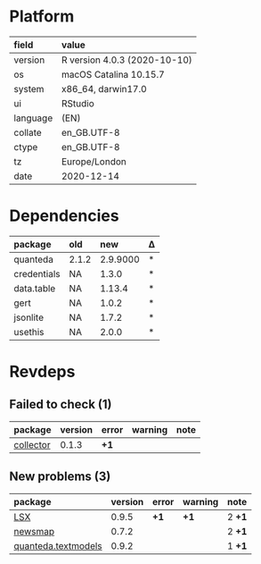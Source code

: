 # Platform

|field    |value                        |
|:--------|:----------------------------|
|version  |R version 4.0.3 (2020-10-10) |
|os       |macOS Catalina 10.15.7       |
|system   |x86_64, darwin17.0           |
|ui       |RStudio                      |
|language |(EN)                         |
|collate  |en_GB.UTF-8                  |
|ctype    |en_GB.UTF-8                  |
|tz       |Europe/London                |
|date     |2020-12-14                   |

# Dependencies

|package     |old   |new      |Δ  |
|:-----------|:-----|:--------|:--|
|quanteda    |2.1.2 |2.9.9000 |*  |
|credentials |NA    |1.3.0    |*  |
|data.table  |NA    |1.13.4   |*  |
|gert        |NA    |1.0.2    |*  |
|jsonlite    |NA    |1.7.2    |*  |
|usethis     |NA    |2.0.0    |*  |

# Revdeps

## Failed to check (1)

|package                            |version |error  |warning |note |
|:----------------------------------|:-------|:------|:-------|:----|
|[collector](failures.md#collector) |0.1.3   |__+1__ |        |     |

## New problems (3)

|package                                               |version |error  |warning |note     |
|:-----------------------------------------------------|:-------|:------|:-------|:--------|
|[LSX](problems.md#lsx)                                |0.9.5   |__+1__ |__+1__  |2 __+1__ |
|[newsmap](problems.md#newsmap)                        |0.7.2   |       |        |2 __+1__ |
|[quanteda.textmodels](problems.md#quantedatextmodels) |0.9.2   |       |        |1 __+1__ |

